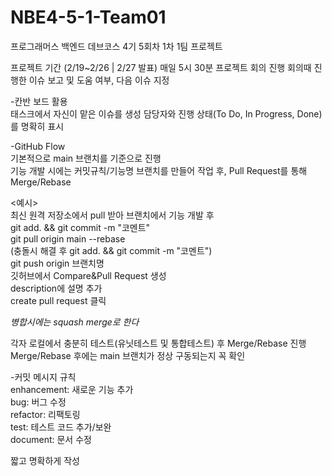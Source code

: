# NBE4-5-1-Team01  
프로그래머스 백엔드 데브코스 4기 5회차 1차 1팀 프로젝트  

프로젝트 기간 (2/19~2/26 | 2/27 발표)
매일 5시 30분 프로젝트 회의 진행
회의때 진행한 이슈 보고 및 도움 여부, 다음 이슈 지정

-칸반 보드 활용  
태스크에서 자신이 맡은 이슈를 생성
담당자와 진행 상태(To Do, In Progress, Done)를 명확히 표시

-GitHub Flow  
기본적으로 main 브랜치를 기준으로 진행  
기능 개발 시에는 커밋규칙/기능명 브랜치를 만들어 작업 후, Pull Request를 통해 Merge/Rebase  

<예시>  
최신 원격 저장소에서 pull 받아 브랜치에서 기능 개발 후  
git add. && git commit -m "코멘트"  
git pull origin main --rebase  
(충돌시 해결 후 git add. && git commit -m "코멘트")  
git push origin 브랜치명  
깃허브에서 Compare&Pull Request 생성  
description에 설명 추가  
create pull request 클릭  

*병합시에는 squash merge로 한다*  

각자 로컬에서 충분히 테스트(유닛테스트 및 통합테스트) 후 Merge/Rebase 진행  
Merge/Rebase 후에는 main 브랜치가 정상 구동되는지 꼭 확인  

-커밋 메시지 규칙  
enhancement: 새로운 기능 추가  
bug: 버그 수정  
refactor: 리팩토링  
test: 테스트 코드 추가/보완  
document: 문서 수정  

짧고 명확하게 작성
